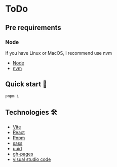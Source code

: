 # ToDo

## Pre requirements

### Node

If you have Linux or MacOS, I recommend use nvm

- [Node](https://nodejs.org/es/)<br/>
- [nvm](https://github.com/nvm-sh/nvm)<br/>

## Quick start 🚀

```bash
pnpm i
```

## Technologies 🛠️

- [Vite](https://vitejs.dev/)
- [React](https://reactjs.org/)
- [Pnpm](https://pnpm.io/)
- [sass](https://sass-lang.com/)
- [uuid](https://www.npmjs.com/package/uuid)
- [gh-pages](https://www.npmjs.com/package/gh-pages)
- [visual studio code](https://code.visualstudio.com/)
